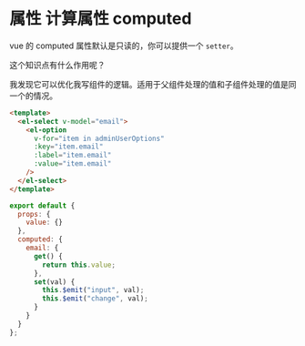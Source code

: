 # 属性 计算属性 computed

vue 的 computed 属性默认是只读的，你可以提供一个 `setter`。

这个知识点有什么作用呢？

我发现它可以优化我写组件的逻辑。适用于父组件处理的值和子组件处理的值是同一个的情况。

```html
<template>
  <el-select v-model="email">
    <el-option
      v-for="item in adminUserOptions"
      :key="item.email"
      :label="item.email"
      :value="item.email"
    />
  </el-select>
</template>
```

```js
export default {
  props: {
    value: {}
  },
  computed: {
    email: {
      get() {
        return this.value;
      },
      set(val) {
        this.$emit("input", val);
        this.$emit("change", val);
      }
    }
  }
};
```
